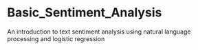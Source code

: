 # Basic_Sentiment_Analysis
An introduction to text sentiment analysis using natural language processing and logistic regression
